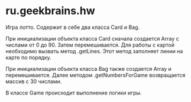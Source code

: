 # ru.geekbrains.hw
Игра лотто. Содержит в себе два класса Card и Bag. 

При инициализации объекта класса Card сначала создается Array с числами от 0 до 90. Затем перемешивается. Для работы с картой необходимо вызвать метод .getLines.
Этот метод заполняет линии на карте по порядку.

При инициализации объекта класса Bag также создается Array и перемешивается. Далее методом .getNumbersForGame возвращается массив с 30 числами.

В классе Game происходит выполнение логики игры.
